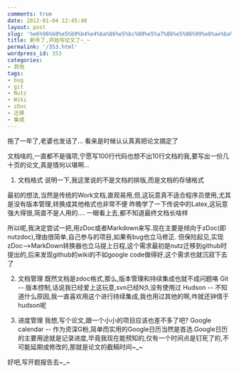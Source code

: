 ```yaml
---
comments: true
date: 2012-01-04 12:45:48
layout: post
slug: '%e6%96%b0%e5%b9%b4%e4%ba%86%e5%bc%80%e5%a7%8b%e5%86%99%e8%ae%ba%e6%96%87%e4%ba%86_'
title: 新年了,开始写论文了~_~
permalink: '/353.html'
wordpress_id: 353
categories:
- 其他
tags:
- bug
- git
- Nutz
- Wiki
- zDoc
- 迁移
- 集成
---
```


拖了一年了,老婆也发话了... 看来是时候认认真真把论文搞定了

文档啥的,一直都不是强项,宁愿写100行代码也想不出10行文档的我,要写出一份几十页的论文,真是情何以堪啊...

1. 文档格式
说明一下,我这里说的不是文档的排版,而是文档的存储格式

最初的想法,当然是传统的Work文档,直观易用,但,这玩意真不适合程序员使用,尤其是没有版本管理,转换成其他格式也非常不便
昨晚学了一下传说中的Latex,这玩意强大得很,简直不是人用的.... 一眼看上去,都不知道最终文档长啥样

所以呢,我决定尝试一把,用zDoc或者Markdown来写.现在主要是倾向于zDoc(即nutzdoc),理由很简单,自己参与的项目,如果有bug也立马修正.
但保险起见,实现zDoc-->MarkDown转换器也立马提上日程,这个需求最初是nutz迁移到github时提出的,后来发现github的wiki的不如google code做得好,这个需求也就沉寂下去了

2. 文档管理
既然文档是zdoc格式,那么,版本管理和持续集成也就不成问题咯
Git -- 版本控制,话说我已经爱上这玩意,svn已经N久没有使用过
Hudson -- 不知道什么原因,我一直喜欢用这个进行持续集成,我也用过其他的啊,咋就还钟情于hudson呢

3. 进度管理
我想,写个论文,跟一个小小的项目应该也差不多了吧? 
Google calendar -- 作为资深G粉,简单而实用的Google日历当然是首选.Google日历的主要用途就是记录进度,毕竟我现在能预知的,仅有一个时间点是钉死了的,不可能延期或修改的,那就是论文的截稿时间~_~

好吧,写开题报告去~_~
